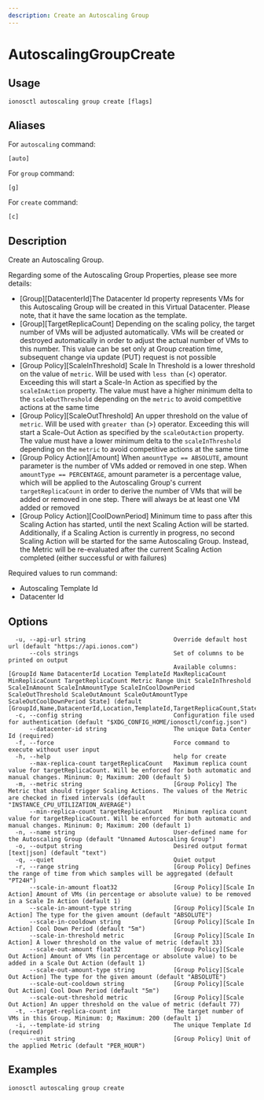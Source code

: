 ```yaml
---
description: Create an Autoscaling Group
---
```


# AutoscalingGroupCreate

## Usage

```text
ionosctl autoscaling group create [flags]
```

## Aliases

For `autoscaling` command:

```text
[auto]
```

For `group` command:

```text
[g]
```

For `create` command:

```text
[c]
```

## Description

Create an Autoscaling Group. 

Regarding some of the Autoscaling Group Properties, please see more details:

* [Group][DatacenterId]The Datacenter Id property represents VMs for this Autoscaling Group will be created in this Virtual Datacenter. Please note, that it have the same location as the template.
* [Group][TargetReplicaCount] Depending on the scaling policy, the target number of VMs will be adjusted automatically. VMs will be created or destroyed automatically in order to adjust the actual number of VMs to this number. This value can be set only at Group creation time, subsequent change via update (PUT) request is not possible
* [Group Policy][ScaleInThreshold] Scale In Threshold is a lower threshold on the value of `metric`. Will be used with `less than` (<) operator. Exceeding this will start a Scale-In Action as specified by the `scaleInAction` property. The value must have a higher minimum delta to the `scaleOutThreshold` depending on the `metric` to avoid competitive actions at the same time
* [Group Policy][ScaleOutThreshold] An upper threshold on the value of `metric`.  Will be used with `greater than` (>) operator. Exceeding this will start a Scale-Out Action as specified by the `scaleOutAction` property. The value must have a lower minimum delta to the `scaleInThreshold` depending on the `metric` to avoid competitive actions at the same time
* [Group Policy Action][Amount] When `amountType == ABSOLUTE`, amount parameter is the number of VMs added or removed in one step. When `amountType == PERCENTAGE`, amount parameter is a percentage value, which will be applied to the Autoscaling Group's current `targetReplicaCount` in order to derive the number of VMs that will be added or removed in one step. There will always be at least one VM added or removed
* [Group Policy Action][CoolDownPeriod] Minimum time to pass after this Scaling Action has started, until the next Scaling Action will be started. Additionally, if a Scaling Action is currently in progress, no second Scaling Action will be started for the same Autoscaling Group. Instead, the Metric will be re-evaluated after the current Scaling Action completed (either successful or with failures)

Required values to run command:

* Autoscaling Template Id
* Datacenter Id

## Options

```text
  -u, --api-url string                         Override default host url (default "https://api.ionos.com")
      --cols strings                           Set of columns to be printed on output 
                                               Available columns: [GroupId Name DatacenterId Location TemplateId MaxReplicaCount MinReplicaCount TargetReplicaCount Metric Range Unit ScaleInThreshold ScaleInAmount ScaleInAmountType ScaleInCoolDownPeriod ScaleOutThreshold ScaleOutAmount ScaleOutAmountType ScaleOutCoolDownPeriod State] (default [GroupId,Name,DatacenterId,Location,TemplateId,TargetReplicaCount,State])
  -c, --config string                          Configuration file used for authentication (default "$XDG_CONFIG_HOME/ionosctl/config.json")
      --datacenter-id string                   The unique Data Center Id (required)
  -f, --force                                  Force command to execute without user input
  -h, --help                                   help for create
      --max-replica-count targetReplicaCount   Maximum replica count value for targetReplicaCount. Will be enforced for both automatic and manual changes. Mininum: 0; Maximum: 200 (default 5)
  -m, --metric string                          [Group Policy] The Metric that should trigger Scaling Actions. The values of the Metric are checked in fixed intervals (default "INSTANCE_CPU_UTILIZATION_AVERAGE")
      --min-replica-count targetReplicaCount   Minimum replica count value for targetReplicaCount. Will be enforced for both automatic and manual changes. Mininum: 0; Maximum: 200 (default 1)
  -n, --name string                            User-defined name for the Autoscaling Group (default "Unnamed Autoscaling Group")
  -o, --output string                          Desired output format [text|json] (default "text")
  -q, --quiet                                  Quiet output
  -r, --range string                           [Group Policy] Defines the range of time from which samples will be aggregated (default "PT24H")
      --scale-in-amount float32                [Group Policy][Scale In Action] Amount of VMs (in percentage or absolute value) to be removed in a Scale In Action (default 1)
      --scale-in-amount-type string            [Group Policy][Scale In Action] The type for the given amount (default "ABSOLUTE")
      --scale-in-cooldown string               [Group Policy][Scale In Action] Cool Down Period (default "5m")
      --scale-in-threshold metric              [Group Policy][Scale In Action] A lower threshold on the value of metric (default 33)
      --scale-out-amount float32               [Group Policy][Scale Out Action] Amount of VMs (in percentage or absolute value) to be added in a Scale Out Action (default 1)
      --scale-out-amount-type string           [Group Policy][Scale Out Action] The type for the given amount (default "ABSOLUTE")
      --scale-out-cooldown string              [Group Policy][Scale Out Action] Cool Down Period (default "5m")
      --scale-out-threshold metric             [Group Policy][Scale Out Action] An upper threshold on the value of metric (default 77)
  -t, --target-replica-count int               The target number of VMs in this Group. Minimum: 0; Maximum: 200 (default 1)
  -i, --template-id string                     The unique Template Id (required)
      --unit string                            [Group Policy] Unit of the applied Metric (default "PER_HOUR")
```

## Examples

```text
ionosctl autoscaling group create
```


